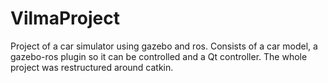 VilmaProject
============
 Project of a car simulator using gazebo and ros. Consists of a car model, a gazebo-ros plugin so it can be controlled and a Qt controller. The whole project was restructured around catkin. 
 
 
 
